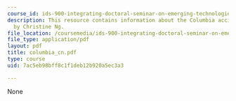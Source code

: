 ```yaml
---
course_id: ids-900-integrating-doctoral-seminar-on-emerging-technologies-fall-2005
description: This resource contains information about the Columbia accident investigation
  by Christine Ng.
file_location: /coursemedia/ids-900-integrating-doctoral-seminar-on-emerging-technologies-fall-2005/7ac5eb98bff8c1f1deb12b920a5ec3a3_columbia_cn.pdf
file_type: application/pdf
layout: pdf
title: columbia_cn.pdf
type: course
uid: 7ac5eb98bff8c1f1deb12b920a5ec3a3

---
```

None